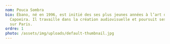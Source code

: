 ```yaml
---
nom: Pouca Sombra
bio: Ébano, né en 1996, est initié des ses plus jeunes années à l’art de la
  Capoeira. Il travaille dans la création audiovisuelle et poursuit ses études
  sur Paris.
ordre: 1
photo: /assets/img/uploads/default-thumbnail.jpg
---
```

